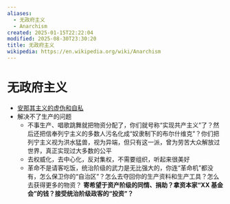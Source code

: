 ```yaml
---
aliases:
  - 无政府主义
  - Anarchism
created: 2025-01-15T22:22:04
modified: 2025-08-30T23:30:20
title: 无政府主义
wikipedia: https://en.wikipedia.org/wiki/Anarchism
---
```


# 无政府主义

- [安那其主义的虚伪和自私](https://zhuanlan.zhihu.com/p/148590317)
- 解决不了生产的问题
	- 不事生产、唱歌跳舞就把物资分配了，你们就号称“实现共产主义”了？然后还把信奉列宁主义的多数人污名化成“奴隶制下的布尔什维克”？你们把列宁主义视为洪水猛兽，视为异端，但只有这一派，曾为劳苦大众解放过世界，真正实现过大多数的公平
	- 去权威化，去中心化，反对集权，不需要组织，听起来很美好
	- 革命不是请客吃饭，统治阶级的武力是无比强大的，你连“革命机”都没有，怎么保卫你的“自治区”？怎么去夺回你的生产资料和生产工具？怎么去获得更多的物资？ **寄希望于资产阶级的同情、捐助？拿资本家“XX 基金会”的钱？接受统治阶级政客的“投资”？**
